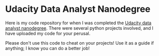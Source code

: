 # Udacity Data Analyst Nanodegree

Here is my code repository for when I was completed the [Udacity data analyst nanodegree](https://in.udacity.com/course/data-analyst-nanodegree--nd002).  There were several python projects involved, and I have uploaded my code for your perusal.

Please don't use this code to cheat on your projects!  Use it as a guide if anything; I know you can do a better job!
